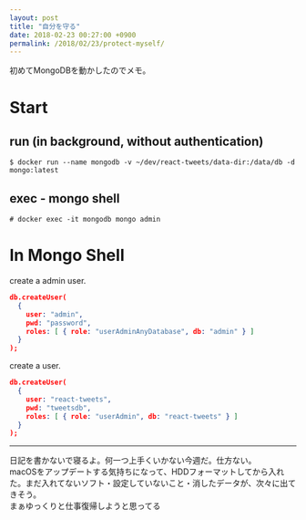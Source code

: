 ```yaml
---
layout: post
title: "自分を守る"
date: 2018-02-23 00:27:00 +0900
permalink: /2018/02/23/protect-myself/
---
```

初めてMongoDBを動かしたのでメモ。

# Start
## run (in background, without authentication)
`$ docker run --name mongodb -v ~/dev/react-tweets/data-dir:/data/db -d mongo:latest`

## exec - mongo shell
`# docker exec -it mongodb mongo admin`

# In Mongo Shell
create a admin user.

```json
db.createUser(
  {
    user: "admin",
    pwd: "password",
    roles: [ { role: "userAdminAnyDatabase", db: "admin" } ]
  }
);
```

create a user.

```json
db.createUser(
  {
    user: "react-tweets",
    pwd: "tweetsdb",
    roles: [ { role: "userAdmin", db: "react-tweets" } ]
  }
);
```

----
日記を書かないで寝るよ。何一つ上手くいかない今週だ。仕方ない。  
macOSをアップデートする気持ちになって、HDDフォーマットしてから入れた。まだ入れてないソフト・設定していないこと・消したデータが、次々に出てきそう。  
まぁゆっくりと仕事復帰しようと思ってる

